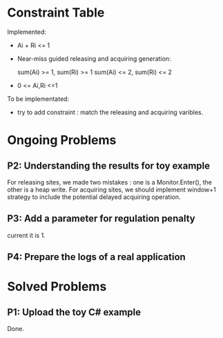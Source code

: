 # Constraint Table
Implemented:
+ Ai + Ri <= 1
+ Near-miss guided releasing and acquiring generation:

    sum(Ai) >= 1, sum(Ri) >= 1
    sum(Ai) <= 2, sum(Ri) <= 2
+ 0 <= Ai,Ri <=1

To be implementated:
+ try to add constraint : match the releasing and acquiring varibles.

# Ongoing Problems

## P2: Understanding the results for toy example
For releasing sites, we made two mistakes : one is a Monitor.Enter(), the other is a heap write. 
For acquiring sites, we should implement window+1 strategy to include the potential delayed acquiring operation.

## P3: Add a parameter for regulation penalty
current it is 1.

## P4: Prepare the logs of a real application

# Solved Problems

## P1: Upload the toy C# example
Done.


